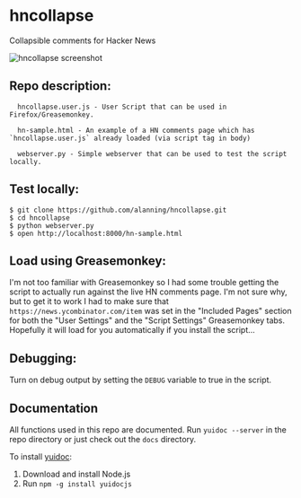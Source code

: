 # hncollapse

Collapsible comments for Hacker News

<img src="http://i.imgur.com/GQtFmv2l.png" title="hncollapse screenshot" />

## Repo description:

```
  hncollapse.user.js - User Script that can be used in Firefox/Greasemonkey.
  
  hn-sample.html - An example of a HN comments page which has `hncollapse.user.js` already loaded (via script tag in body)
  
  webserver.py - Simple webserver that can be used to test the script locally.
```


## Test locally:

```
$ git clone https://github.com/alanning/hncollapse.git
$ cd hncollapse
$ python webserver.py
$ open http://localhost:8000/hn-sample.html
```


## Load using Greasemonkey:

I'm not too familiar with Greasemonkey so I had some trouble getting the script to actually run against the live HN comments page.  I'm not sure why, but to get it to work I had to make sure that `https://news.ycombinator.com/item` was set in the "Included Pages" section for both the "User Settings" and the "Script Settings" Greasemonkey tabs.  Hopefully it will load for you automatically if you install the script...


## Debugging:

Turn on debug output by setting the `DEBUG` variable to true in the script.


## Documentation

All functions used in this repo are documented.
Run `yuidoc --server` in the repo directory or just check out the `docs` directory.

To install [yuidoc](http://yui.github.io/yuidoc/):

1. Download and install Node.js
2. Run `npm -g install yuidocjs`
